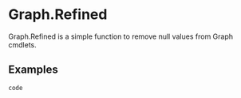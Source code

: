 # Graph.Refined

Graph.Refined is a simple function to remove null values from Graph cmdlets. 

## Examples

```
code

```